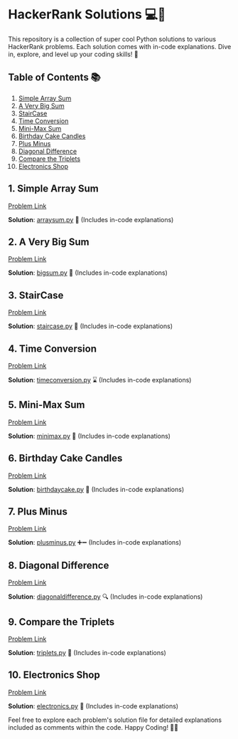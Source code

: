 # HackerRank Solutions 💻🌟

This repository is a collection of super cool Python solutions to various HackerRank problems. Each solution comes with in-code explanations. Dive in, explore, and level up your coding skills! 🚀

## Table of Contents 📚

1. [Simple Array Sum](#1-simple-array-sum)
2. [A Very Big Sum](#2-a-very-big-sum)
3. [StairCase](#3-staircase)
4. [Time Conversion](#4-time-conversion)
5. [Mini-Max Sum](#5-mini-max-sum)
6. [Birthday Cake Candles](#6-birthday-cake-candles)
7. [Plus Minus](#7-plus-minus)
8. [Diagonal Difference](#8-diagonal-difference)
9. [Compare the Triplets](#9-compare-the-triplets)
10. [Electronics Shop](#10-electronics-shop)

## 1. Simple Array Sum

[Problem Link](https://www.hackerrank.com/challenges/simple-array-sum/problem?isFullScreen=true)

**Solution**: [arraysum.py](arraysum.py) 🌈 (Includes in-code explanations)

## 2. A Very Big Sum

[Problem Link](https://www.hackerrank.com/challenges/a-very-big-sum/problem?isFullScreen=true)

**Solution**: [bigsum.py](bigsum.py) 🌟 (Includes in-code explanations)

## 3. StairCase

[Problem Link](https://www.hackerrank.com/challenges/staircase/problem?isFullScreen=true)

**Solution**: [staircase.py](staircase.py) 🚀 (Includes in-code explanations)

## 4. Time Conversion

[Problem Link](https://www.hackerrank.com/challenges/time-conversion/problem?isFullScreen=true)

**Solution**: [timeconversion.py](timeconversion.py) ⌛ (Includes in-code explanations)

## 5. Mini-Max Sum

[Problem Link](https://www.hackerrank.com/challenges/mini-max-sum/problem?isFullScreen=true)

**Solution**: [minimax.py](minimax.py) 🎲 (Includes in-code explanations)

## 6. Birthday Cake Candles

[Problem Link](https://www.hackerrank.com/challenges/birthday-cake-candles/problem?isFullScreen=true)

**Solution**: [birthdaycake.py](birthdaycake.py) 🎂 (Includes in-code explanations)

## 7. Plus Minus

[Problem Link](https://www.hackerrank.com/challenges/plus-minus/problem?isFullScreen=true)

**Solution**: [plusminus.py](plusminus.py) ➕➖ (Includes in-code explanations)

## 8. Diagonal Difference

[Problem Link](https://www.hackerrank.com/challenges/diagonal-difference/problem?isFullScreen=true)

**Solution**: [diagonaldifference.py](diagonaldifference.py) 🔍 (Includes in-code explanations)

## 9. Compare the Triplets

[Problem Link](https://www.hackerrank.com/challenges/compare-the-triplets/problem?isFullScreen=true)

**Solution**: [triplets.py](triplets.py) 🤝 (Includes in-code explanations)

## 10. Electronics Shop

[Problem Link](https://www.hackerrank.com/challenges/electronics-shop/problem?isFullScreen=true)

**Solution**: [electronics.py](electronics.py) 🛒 (Includes in-code explanations)

Feel free to explore each problem's solution file for detailed explanations included as comments within the code. Happy Coding! 🚀✨
